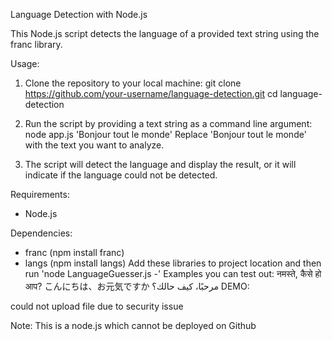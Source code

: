 Language Detection with Node.js

This Node.js script detects the language of a provided text string using the franc library.

Usage:

1. Clone the repository to your local machine:
   git clone https://github.com/your-username/language-detection.git
   cd language-detection

2. Run the script by providing a text string as a command line argument:
   node app.js 'Bonjour tout le monde'
   Replace 'Bonjour tout le monde' with the text you want to analyze.

3. The script will detect the language and display the result, or it will indicate if the language could not be detected.

Requirements:

- Node.js

Dependencies:

- franc (npm install franc)
- langs (npm install langs)
Add these libraries to project location and then run 'node LanguageGuesser.js -'<enter a language here>
Examples you can test out:
नमस्ते, कैसे हो आप?
こんにちは、お元気ですか
                                                                                                                                                                                                                                                                    مرحبًا، كيف حالك؟
DEMO:


could not upload file due to security issue


Note: This is a node.js which cannot be deployed on Github
